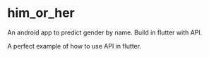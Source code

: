 # him_or_her

An android app to predict gender by name.
Build in flutter with API.

 A perfect example of how to use API in flutter.
